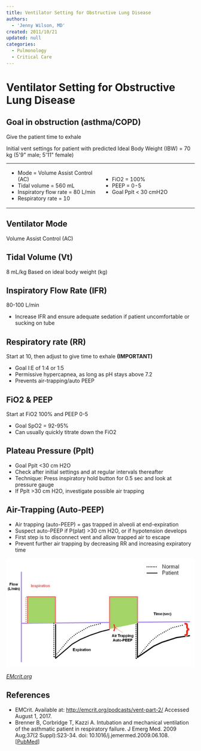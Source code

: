 ```yaml
---
title: Ventilator Setting for Obstructive Lung Disease
authors:
  - 'Jenny Wilson, MD'
created: 2011/10/21
updated: null
categories:
  - Pulmonology
  - Critical Care
---
```


# Ventilator Setting for Obstructive Lung Disease

## Goal in obstruction (asthma/COPD)

Give the patient time to exhale

Initial vent settings for patient with predicted Ideal Body Weight (IBW) = 70 kg (5'9" male; 5'11" female)

<table>
<colgroup>
<col width="50%" />
<col width="50%" />
</colgroup>
<tbody>
<tr class="odd">
<td><ul>
<li>Mode = Volume Assist Control (AC)</li>
<li>Tidal volume = 560 mL</li>
<li>Inspiratory flow rate = 80 L/min</li>
<li>Respiratory rate = 10</li>
</ul></td>
<td><ul>
<li>FiO2 = 100%</li>
<li>PEEP = 0-5</li>
<li>Goal Pplt &lt; 30 cmH2O</li>
</ul></td>
</tr>
</tbody>
</table>

## Ventilator Mode

Volume Assist Control (AC)

## Tidal Volume (Vt)

8 mL/kg Based on ideal body weight (kg)

## Inspiratory Flow Rate (IFR)

80-100 L/min

- Increase IFR and ensure adequate sedation if patient uncomfortable or sucking on tube

## Respiratory rate (RR)

Start at 10, then adjust to give time to exhale **(IMPORTANT)**

- Goal I:E of 1:4 or 1:5
- Permissive hypercapnea, as long as pH stays above 7.2
- Prevents air-trapping/auto PEEP

## FiO2 & PEEP

Start at FiO2 100% and PEEP 0-5

- Goal SpO2 = 92-95%
- Can usually quickly titrate down the FiO2

## Plateau Pressure (Pplt)

- Goal Pplt &lt;30 cm H2O
- Check after initial settings and at regular intervals thereafter
- Technique: Press inspiratory hold button for 0.5 sec and look at pressure gauge 
- If Pplt >30 cm H2O, investigate possible air trapping

## Air-Trapping (Auto-PEEP)

- Air trapping (auto-PEEP) = gas trapped in alveoli at end-expiration
- Suspect auto-PEEP if P(plat) >30 cm H2O, or if hypotension develops
- First step is to disconnect vent and allow trapped air to escape
- Prevent further air trapping by decreasing RR and increasing expiratory time

![Diagram of auto-PEEP ventilator flow waveform](media/ventilator-settings-obstruction_image-1.png)

_[EMcrit.org](http://emcrit.org/podcasts/vent-part-2/)_

## References

- EMCrit. Available at: http://emcrit.org/podcasts/vent-part-2/ Accessed August 1, 2017.
- Brenner B, Corbridge T, Kazzi A. Intubation and mechanical ventilation of the asthmatic patient in respiratory failure. J Emerg Med. 2009 Aug;37(2 Suppl):S23-34. doi: 10.1016/j.jemermed.2009.06.108. [[PubMed](https://www.ncbi.nlm.nih.gov/pubmed/19683662/)]
